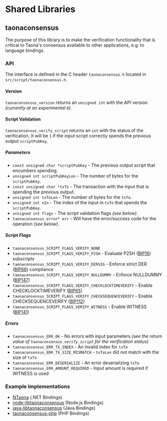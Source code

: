 Shared Libraries
================

## taonaconsensus

The purpose of this library is to make the verification functionality that is critical to Taona's consensus available to other applications, e.g. to language bindings.

### API

The interface is defined in the C header `taonaconsensus.h` located in  `src/script/taonaconsensus.h`.

#### Version

`taonaconsensus_version` returns an `unsigned int` with the API version *(currently at an experimental `0`)*.

#### Script Validation

`taonaconsensus_verify_script` returns an `int` with the status of the verification. It will be `1` if the input script correctly spends the previous output `scriptPubKey`.

##### Parameters
- `const unsigned char *scriptPubKey` - The previous output script that encumbers spending.
- `unsigned int scriptPubKeyLen` - The number of bytes for the `scriptPubKey`.
- `const unsigned char *txTo` - The transaction with the input that is spending the previous output.
- `unsigned int txToLen` - The number of bytes for the `txTo`.
- `unsigned int nIn` - The index of the input in `txTo` that spends the `scriptPubKey`.
- `unsigned int flags` - The script validation flags *(see below)*.
- `taonaconsensus_error* err` - Will have the error/success code for the operation *(see below)*.

##### Script Flags
- `taonaconsensus_SCRIPT_FLAGS_VERIFY_NONE`
- `taonaconsensus_SCRIPT_FLAGS_VERIFY_P2SH` - Evaluate P2SH ([BIP16](https://github.com/taona/bips/blob/master/bip-0016.mediawiki)) subscripts
- `taonaconsensus_SCRIPT_FLAGS_VERIFY_DERSIG` - Enforce strict DER ([BIP66](https://github.com/taona/bips/blob/master/bip-0066.mediawiki)) compliance
- `taonaconsensus_SCRIPT_FLAGS_VERIFY_NULLDUMMY` - Enforce NULLDUMMY ([BIP147](https://github.com/taona/bips/blob/master/bip-0147.mediawiki))
- `taonaconsensus_SCRIPT_FLAGS_VERIFY_CHECKLOCKTIMEVERIFY` - Enable CHECKLOCKTIMEVERIFY ([BIP65](https://github.com/taona/bips/blob/master/bip-0065.mediawiki))
- `taonaconsensus_SCRIPT_FLAGS_VERIFY_CHECKSEQUENCEVERIFY` - Enable CHECKSEQUENCEVERIFY ([BIP112](https://github.com/taona/bips/blob/master/bip-0112.mediawiki))
- `taonaconsensus_SCRIPT_FLAGS_VERIFY_WITNESS` - Enable WITNESS ([BIP141](https://github.com/taona/bips/blob/master/bip-0141.mediawiki))

##### Errors
- `taonaconsensus_ERR_OK` - No errors with input parameters *(see the return value of `taonaconsensus_verify_script` for the verification status)*
- `taonaconsensus_ERR_TX_INDEX` - An invalid index for `txTo`
- `taonaconsensus_ERR_TX_SIZE_MISMATCH` - `txToLen` did not match with the size of `txTo`
- `taonaconsensus_ERR_DESERIALIZE` - An error deserializing `txTo`
- `taonaconsensus_ERR_AMOUNT_REQUIRED` - Input amount is required if WITNESS is used

### Example Implementations
- [NTaona](https://github.com/NicolasDorier/NTaona/blob/master/NTaona/Script.cs#L814) (.NET Bindings)
- [node-libtaonaconsensus](https://github.com/bitpay/node-libtaonaconsensus) (Node.js Bindings)
- [java-libtaonaconsensus](https://github.com/dexX7/java-libtaonaconsensus) (Java Bindings)
- [taonaconsensus-php](https://github.com/Bit-Wasp/taonaconsensus-php) (PHP Bindings)
